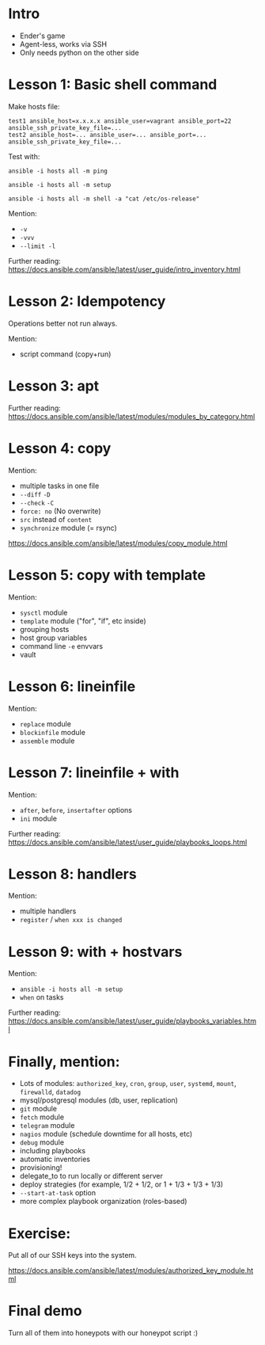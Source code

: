 
# Intro

- Ender's game
- Agent-less, works via SSH
- Only needs python on the other side

# Lesson 1: Basic shell command

Make hosts file:

	test1 ansible_host=x.x.x.x ansible_user=vagrant ansible_port=22 ansible_ssh_private_key_file=...
	test2 ansible_host=... ansible_user=... ansible_port=... ansible_ssh_private_key_file=...

Test with:

	ansible -i hosts all -m ping

	ansible -i hosts all -m setup

	ansible -i hosts all -m shell -a "cat /etc/os-release"

Mention:

- `-v`
- `-vvv`
- `--limit -l`

Further reading: https://docs.ansible.com/ansible/latest/user_guide/intro_inventory.html

# Lesson 2: Idempotency

Operations better not run always.

Mention:
- script command (copy+run)

# Lesson 3: apt

Further reading: https://docs.ansible.com/ansible/latest/modules/modules_by_category.html

# Lesson 4: copy

Mention:
- multiple tasks in one file
- `--diff` `-D`
- `--check` `-C`
- `force: no` (No overwrite)
- `src` instead of `content`
- `synchronize` module (= rsync)

https://docs.ansible.com/ansible/latest/modules/copy_module.html

# Lesson 5: copy with template

Mention:
- `sysctl` module
- `template` module ("for", "if", etc inside)
- grouping hosts
- host group variables
- command line `-e` envvars
- vault

# Lesson 6: lineinfile

Mention:
- `replace` module
- `blockinfile` module
- `assemble` module

# Lesson 7: lineinfile + with

Mention:
- `after`, `before`, `insertafter` options
- `ini` module

Further reading: https://docs.ansible.com/ansible/latest/user_guide/playbooks_loops.html

# Lesson 8: handlers

Mention:
- multiple handlers
- `register` / `when xxx is changed`

# Lesson 9: with + hostvars

Mention:
- `ansible -i hosts all -m setup`
- `when` on tasks

Further reading: https://docs.ansible.com/ansible/latest/user_guide/playbooks_variables.html

# Finally, mention:

- Lots of modules: `authorized_key`, `cron`, `group`, `user`, `systemd`, `mount`, `firewalld`, `datadog`
- mysql/postgresql modules (db, user, replication)
- `git` module
- `fetch` module
- `telegram` module
- `nagios` module (schedule downtime for all hosts, etc) 
- `debug` module
- including playbooks
- automatic inventories
- provisioning!
- delegate_to to run locally or different server
- deploy strategies (for example, 1/2 + 1/2, or 1 + 1/3 + 1/3 + 1/3)
- `--start-at-task` option
- more complex playbook organization (roles-based)

# Exercise:

Put all of our SSH keys into the system.

https://docs.ansible.com/ansible/latest/modules/authorized_key_module.html

# Final demo

Turn all of them into honeypots with our honeypot script :)

